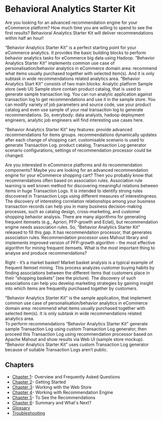 Behavioral Analytics Starter Kit
==============================
Are you looking for an advanced recommendation engine for your eCommerce platform? Нow much time you are willing to spend to see the first results?
Behavioral Analytics Starter Kit will deliver recommendations within half an hour!

“Behavior Analytics Starter Kit" is a perfect starting point for your eCommerce analytics. It provides the basic building blocks to perform behavior analytics tasks for eCommerce big data using Hadoop.
“Behavior Analytics Starter Kit" implements common use case of personalisation/behavior analytics in eCommerce domain area: recommend what items usually purchased together with selected item(s). And it is only subtask in wide recommendations related analytics area. 
“Behavior Analytics Start Kit" consists of two main blocks:
Analytic platform
Sample store (web UI)
Sample store contain product catalog, that is used to generate sample transaction log. You can run analytic application against transaction log to get recommendations and use it in the sample store.
You can modify variety of job parameters and source code, use your product catalog and even use sample of your real transaction log to generate recommendations. So, everybody: data analysts, hadoop deployment engineers, analytic job engineers will find interesting use cases here.




“Behavior Analytics Starter Kit" key features:
provide advanced recommendations for items groups.
recommendations dynamically updates after each change of shopping cart.
customisable scenario is used to generate Transaction Log.
product catalog, Transaction Log generator scenario configurations, settings of recommendation processor could be changed.



Are you interested in eCommerce platforms and its recommendation components? Maybe you are looking for an advanced recommendation engine for your eCommerce shopping cart? Then you probably know that recommendations often based on association rules. 
Association rule learning is well known method for discovering meaningful relations between items in huge Transaction Logs. It is intended to identify strong rules discovered in Transaction Logs using different measures of interestingness. The discovery of interesting correlation relationships among your business transaction records can help you in many business decision-making processes, such as catalog design, cross-marketing, and customer shopping behavior analysis.
There are many algorithms for generating frequent itemsets (e.g., Apriori, PFP-growth and Eclat), but recommendation engine needs association rules. So, “Behavior Analytics Starter Kit" released to fill this gap.  It has recommendation processor, that generates association rules. Recommendation processor uses Mahout library and implements improved version of PFP-growth algorithm - the most effective algorithm for mining frequent itemsets. 
What is the most important thing to analyse and produce recommendations?

Right - it’s a market basket!
Market basket analysis is a typical example of frequent itemset mining. This process analyzes customer buying habits by finding associations between the different items that customers place in their “shopping baskets” (see the picture). The discovery of such associations can help you develop marketing strategies by gaining insight into which items are frequently purchased together by customers.

“Behavior Analytics Starter Kit" is the sample application, that implement common use case of personalisation/behavior analytics in eCommerce domain area: recommend what items usually purchased together with selected item(s). It is only subtask in wide recommendations related analytics area.   
To perform recommendations “Behavior Analytics Starter Kit" generate sample Transaction Log using custom Transaction Log generator, then proceed this Transaction Log using recommendation processor based on Apache Mahout and show results via Web UI (sample store mockup). “Behavior Analytics Starter Kit" uses custom Transaction Log generator because of suitable Transaction Logs aren’t public.




Chapters
--------
- [Chapter 1](Chapter%201.md)- Overview and Frequently Asked Questions
- [Chapter 2](Chapter%202.md)- Getting Started
- [Chapter 3](Chapter%203.md)- Working with the Web Store
- [Chapter 4](Chapter%204.md)- Working with Recommendation Engine
- [Chapter 5](Chapter%205.md)- To See the Recommendations
- [Chapter 6](Chapter%206.md)- Summary and What's Next?
- [Glossary](Glossary.md)
- [Troubleshooting](https://docs.google.com/document/d/19H3Uujw54vJQlbgqc4XmZ7gWptDeNW0KZ9iOWq0dMXI/edit#)

